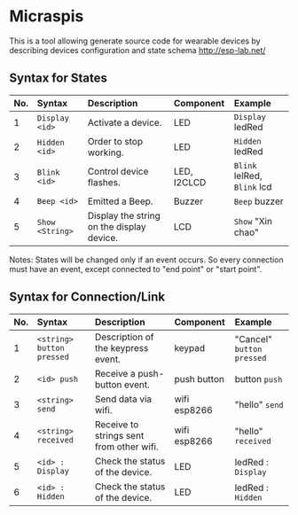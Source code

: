 # Micraspis



This is a tool allowing generate source code for wearable devices by describing devices configuration and state schema  http://esp-lab.net/

## Syntax for States

| No. |	Syntax | Description | Component | Example |
|:--|:--------------------------|:------------------------------------|:-----------------------------|:------------------------------|
|1	| `Display <id>`            |Activate a device.			        |LED			                     | `Display` ledRed              |
|2	| `Hidden <id>`	            |Order to stop working.	    |LED			                     | `Hidden` ledRed               |
|3	| `Blink <id>`		          |Control device flashes.		    |LED, I2CLCD	                 | `Blink` lelRed, `Blink` lcd   |
|4	| `Beep <id>`		            |Emitted a Beep.				        |Buzzer			                   | `Beep` buzzer                 |
|5	| `Show <String>`	          |Display the string on the display device.	|LCD		                       | `Show` "Xin chao"             |


Notes: States will be changed only if an event occurs. So every connection must have an event, except connected to "end point" or "start point".

## Syntax for Connection/Link

| No. |	Syntax | Description | Component | Example |
|:--|:--------------------------|:------------------------------------|:-----------------------------|:------------------------------|
|1	| `<string> button pressed`	|Description of the keypress event.	            |keypad		                     | "Cancel" `button pressed`     |
|2	| `<id> push`	              |Receive a push-button event.		  |push button	                 | button `push`                 |
|3	| `<string> send`	          |Send data via wifi.				          |wifi esp8266	                 | "hello" `send`                |
|4	| `<string> received`	      |Receive to strings sent from other wifi.    |wifi esp8266	                 | "hello" `received`            |
|5	| `<id> : Display`	        |Check the status of the device.	    |LED	                         | ledRed : `Display`            |
|6	| `<id> : Hidden`	          |Check the status of the device.	    |LED	                         | ledRed : `Hidden`             |